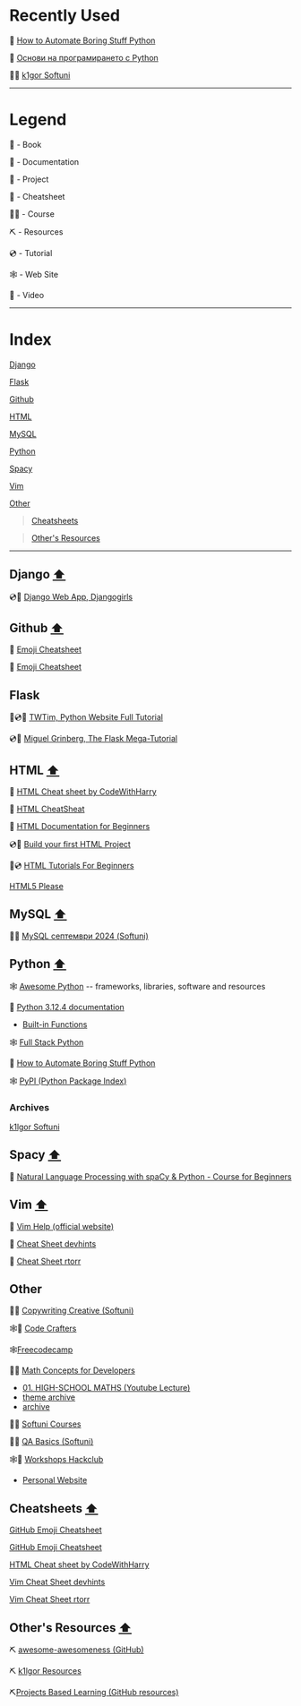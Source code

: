 # Recently Used

:book: <a href="https://automatetheboringstuff.com/">How to Automate Boring Stuff Python</a>

:book: <a href ="https://python-book.softuni.bg/">Основи на програмирането с Python</a>

:man_student: <a href='https://github.com/k1lgor/SoftUni'>k1gor Softuni</a>

---

# Legend


:book: - Book

:blue_book: - Documentation

:floppy_disk: - Project

:page_facing_up: - Cheatsheet

:man_student: - Course

⛏️ - Resources

:cd: - Tutorial

:spider_web: - Web Site

:movie_camera: - Video

---

# Index

<a name="index"></a>

[Django](https://github.com/Aranchev/Resources/tree/main/README.md#django-arrow_up)

[Flask](https://github.com/Aranchev/Resources/tree/main/README.md#flask)

[Github](https://github.com/Aranchev/Resources/tree/main/README.md#github-arrow_up)

[HTML](https://github.com/Aranchev/Resources/tree/main/README.md#html-arrow_up)

[MySQL](https://github.com/Aranchev/Resources/tree/main/README.md#mysql-arrow_up)

[Python](https://github.com/Aranchev/Resources/tree/main/README.md#python-arrow_up)

[Spacy](https://github.com/Aranchev/Resources/tree/main/README.md#spacy-arrow_up)

[Vim](https://github.com/Aranchev/Resources/tree/main/README.md#vim-arrow_up)

[Other](https://github.com/Aranchev/Resources/edit/main/README.md#other)
> [Cheatsheets](https://github.com/Aranchev/Resources/tree/main/README.md#cheatsheets-arrow_up)

> [Other's Resources](https://github.com/Aranchev/Resources/tree/main/README.md#others-resources-arrow_up)

---

## Django [:arrow_up:](#index)

:cd::floppy_disk: <a href="https://tutorial.djangogirls.org/en/django_forms/">Django Web App, Djangogirls</a> 

## Github [:arrow_up:](#index)

:page_facing_up: <a href="https://github.com/ikatyang/emoji-cheat-sheet/blob/master/README.md">Emoji Cheatsheet</a>

:page_facing_up: <a href="https://gist.github.com/rxaviers/7360908">Emoji Cheatsheet</a> 

## Flask

:movie_camera::cd::floppy_disk: <a href="https://www.youtube.com/watch?v=dam0GPOAvVI&t=1047s">TWTim, Python Website Full Tutorial</a>

:cd::floppy_disk: <a href="https://blog.miguelgrinberg.com/post/the-flask-mega-tutorial-part-i-hello-world">Miguel Grinberg, The Flask Mega-Tutorial</a>

## HTML [:arrow_up:](#index)

:page_facing_up: [HTML Cheat sheet by CodeWithHarry](https://www.codewithharry.com/blogpost/html-cheatsheet/)

:page_facing_up: [HTML CheatSheat](https://htmlcheatsheet.com/)

📘 [HTML Documentation for Beginners](https://html.com/)

:cd::floppy_disk: [Build your first HTML Project](https://www.freecodecamp.org/news/html-css-tutorial-build-a-recipe-website/)

:movie_camera::cd: [HTML Tutorials For Beginners](https://www.youtube.com/playlist?list=PL4cUxeGkcC9ibZ2TSBaGGNrgh4ZgYE6Cc)

[HTML5 Please](https://html5please.com/)

## MySQL [:arrow_up:](#index)

:man_student: [MySQL септември 2024 (Softuni)](https://softuni.bg/trainings/4709/mysql-september-2024)

## Python [:arrow_up:](#index)

:spider_web: <a href="https://awesome-python.com/">Awesome Python</a> -- frameworks, libraries, software and resources

:blue_book: <a href="https://docs.python.org/3/index.html">Python 3.12.4 documentation</a>

- <a href="https://docs.python.org/3/library/functions.html">Built-in Functions</a>

:spider_web: <a href="https://www.fullstackpython.com/">Full Stack Python</a>

:book: <a href="https://automatetheboringstuff.com/">How to Automate Boring Stuff Python</a>

:spider_web: <a href="https://pypi.org/">PyPI (Python Package Index)</a>

### Archives 

<a href='https://github.com/k1lgor/SoftUni'>k1lgor Softuni</a>

## Spacy [:arrow_up:](#index)

🎥 [Natural Language Processing with spaCy & Python - Course for Beginners](https://www.youtube.com/watch?v=dIUTsFT2MeQ&t=5373s)

## Vim [:arrow_up:](#index)

:blue_book: [Vim Help (official website)](https://vimhelp.org/)

:page_facing_up: [Cheat Sheet devhints](https://devhints.io/vim)

:page_facing_up:  <a href="https://vim.rtorr.com/">Cheat Sheet rtorr</a>

## Other

:man_student: [Copywriting Creative (Softuni)](https://digital.softuni.bg/trainings/3769/copywriting-secrets-january-2024#lesson-23872)

:spider_web::floppy_disk: <a href="https://app.codecrafters.io/catalog">Code Crafters</a>

:spider_web:[Freecodecamp](https://www.freecodecamp.org/)

:man_student: [Math Concepts for Developers](https://softuni.bg/trainings/4058/math-concepts-for-developers-march-2023)
- [01. HIGH-SCHOOL MATHS (Youtube Lecture)](https://www.youtube.com/watch?v=utiUpEkH6lY)
- [theme archive](https://github.com/momchilantonov/SoftUni-Math-Concepts-For-Developers-February-2021/tree/main/High-School%20Maths)
- [archive](https://github.com/momchilantonov/SoftUni-Math-Concepts-For-Developers-February-2021/tree/main/High-School%20Maths/Exercise)

:man_student: [Softuni Courses](https://softuni.bg/trainings/opencourses)

:man_student: [QA Basics (Softuni)](https://softuni.bg/trainings/4357/qa-basics-november-2023#lesson-64690)
  
:spider_web::floppy_disk: <a href ="https://workshops.hackclub.com/">Workshops Hackclub</a>
- <a href="https://workshops.hackclub.com/personal_website/">Personal Website</a>

## Cheatsheets [:arrow_up:](#index)

<a href="https://github.com/ikatyang/emoji-cheat-sheet/blob/master/README.md">GitHub Emoji Cheatsheet</a>

<a href="https://gist.github.com/rxaviers/7360908">GitHub Emoji Cheatsheet</a> 

[HTML Cheat sheet by CodeWithHarry](https://www.codewithharry.com/blogpost/html-cheatsheet/)

[Vim Cheat Sheet devhints](https://devhints.io/vim)

<a href="https://vim.rtorr.com/">Vim Cheat Sheet rtorr</a>

## Other's Resources [:arrow_up:](#index)

⛏️ [awesome-awesomeness (GitHub)](https://github.com/bayandin/awesome-awesomeness)

⛏️ <a href='https://github.com/k1lgor/awesome-resources'> k1lgor Resources</a>

⛏️<a href="https://github.com/practical-tutorials/project-based-learning">Projects Based Learning (GitHub resources)</a>
